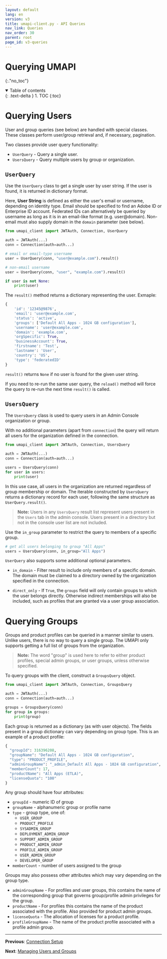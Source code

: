 ```yaml
---
layout: default
lang: en
version: v3
title: umapi-client.py - API Queries
nav_link: Queries
nav_order: 30
parent: root
page_id: v3-queries
---
```


# Querying UMAPI
{:."no_toc"}

<details open markdown="block">
  <summary>
    Table of contents
  </summary>
  {: .text-delta }
1. TOC
{:toc}
</details>

# Querying Users

User and group queries (see below) are handled with special classes. These
classes perform user/group retrieval and, if necessary, pagination.

Two classes provide user query functionality:

- `UserQuery` - Query a single user.
- `UsersQuery` - Query multiple users by group or organization.

## `UserQuery`

Use the `UserQuery` class to get a single user by user string. If the user
is found, it is returned in dictionary format.

Here, **User String** is defined as either the user's email or username,
depending on identity type. Email should be specified to find an Adobe ID
or Enterprise ID account. Federated IDs can alternatively be queried by
username as long as it is in an email-like format (e.g. user@domain).
Non-email must also supply domain in the `domain` parameter (see below).

```python
from umapi_client import JWTAuth, Connection, UserQuery

auth = JWTAuth(...)
conn = Connection(auth=auth...)

# email or email-type username
user = UserQuery(conn, "user@example.com").result()

# non-email username
user = UserQuery(conn, "user", "example.com").result()

if user is not None:
    print(user)
```

The `result()` method returns a dictionary representing the user. Exmaple:

```python
{
    'id': '12345@9876',
    'email': 'user@example.com',
    'status': 'active',
    'groups': ['Default All Apps - 1024 GB configuration'],
    'username': 'user@example.com',
    'domain': 'example.com',
    'orgSpecific': True,
    'businessAccount': True,
    'firstname': 'Test',
    'lastname': 'User',
    'country': 'US',
    'type': 'federatedID'
}
```

`result()` returns `None` if no user is found for the given user string.

If you need to re-run the same user query, the `reload()` method will force
the query to re-run the next time `result()` is called.

## `UsersQuery`

The `UsersQuery` class is used to query users in an Admin Console organization
or group.

With no additional parameters (apart from `connection`) the query will return
all users for the organization defined in the connection.

```python
from umapi_client import JWTAuth, Connection, UsersQuery

auth = JWTAuth(...)
conn = Connection(auth=auth...)

users = UsersQuery(conn)
for user in users:
    print(user)
```

In this use case, all users in the organization are returned regardless of group
membership or domain. The iterable constructed by `UsersQuery` returns a dictionary
record for each user, following the same structure as `UserQuery.result()`.

> **Note:** Users in any `UsersQuery` result list represent users present in the `Users`
> tab in the admin console. Users present in a directory but not in the console user
> list are not included.

Use the `in_group` parameter to restrict the query to members of a specific group.

```python
# get all users belonging to group "All Apps"
users = UsersQuery(conn, in_group="All Apps")
```

`UserQuery` also supports some additional optional parameters.

* `in_domain` - Filter result to include only members of a specific domain. The domain
  must be claimed to a directory owned by the organization specified in the connection.

* `direct_only` - If `True`, the `groups` field will only contain groups to which the
  user belongs directly. Otherwise indirect memberships will also be included, such as
  profiles that are granted via a user group association.

# Querying Groups

Groups and product profiles can be queried in a manner similar to users. Unlike users,
there is no way to query a single group. The UMAPI only supports getting a full list
of groups from the organization.

> **Note:** The word "group" is used here to refer to either product profiles,
> special admin groups, or user groups, unless otherwise specified.

To query groups with the client, construct a `GroupsQuery` object.

```python
from umapi_client import JWTAuth, Connection, GroupsQuery

auth = JWTAuth(...)
conn = Connection(auth=auth...)

groups = GroupsQuery(conn)
for group in groups:
    print(group)
```

Each group is returned as a dictionary (as with user objects). The fields present
in a group dictionary can vary depending on group type. This is an example of a
product profile:

```python
{
  "groupId": 316396208,
  "groupName": "Default All Apps - 1024 GB configuration",
  "type": "PRODUCT_PROFILE",
  "adminGroupName": "_admin_Default All Apps - 1024 GB configuration",
  "memberCount": 17,
  "productName": "All Apps (ETLA)",
  "licenseQuota": "100"
}
```

Any group should have four attributes:

* `groupId` - numeric ID of group
* `groupName` - alphanumeric group or profile name
* `type` - group type, one of:
  * `USER_GROUP`
  * `PRODUCT_PROFILE`
  * `SYSADMIN_GROUP`
  * `DEPLOYMENT_ADMIN_GROUP`
  * `SUPPORT_ADMIN_GROUP`
  * `PRODUCT_ADMIN_GROUP`
  * `PROFILE_ADMIN_GROUP`
  * `USER_ADMIN_GROUP`
  * `DEVELOPER_GROUP`
* `memberCount` - number of users assigned to the group

Groups may also possess other attributes which may vary depending on the group
type.

* `adminGroupName` - For profiles and user groups, this contains the name of the
  corresponding group that governs group/profile admin privileges for the group.
* `productName` - For profiles this contains the name of the product associated
  with the profile. Also provided for product admin groups.
* `licenseQuota` - The allocation of licenses for a product profile.
* `profileGroupName` - The name of the product profile associated with a profile
  admin group.

---

**Previous**: [Connection Setup](connecting.md)

**Next**: [Managing Users and Groups](managing.md)
